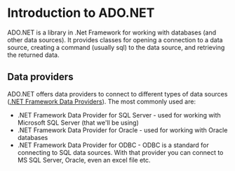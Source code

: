 # Introduction to ADO.NET

ADO.NET is a library in .Net Framework for working with databases (and other data sources). It provides classes for opening a connection to a data source, creating a command (usually sql) to the data source, and retrieving the returned data.

## Data providers

ADO.NET offers data providers to connect to different types of data sources ([.NET Framework Data Providers](https://msdn.microsoft.com/en-us/library/a6cd7c08%28v=vs.110%29.aspx)). The most commonly used are:
* .NET Framework Data Provider for SQL Server - used for working with Microsoft SQL Server (that we'll be using)
* .NET Framework Data Provider for Oracle - used for working with Oracle databases
* .NET Framework Data Provider for ODBC - ODBC is a standard for connecting to SQL data sources. With that provider you can connect to MS SQL Server, Oracle, even an excel file etc.
